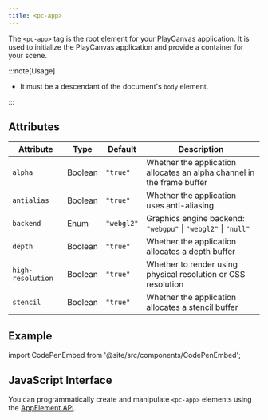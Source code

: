```yaml
---
title: <pc-app>
---
```


The `<pc-app>` tag is the root element for your PlayCanvas application. It is used to initialize the PlayCanvas application and provide a container for your scene.

:::note[Usage]

* It must be a descendant of the document's `body` element.

:::

## Attributes

<div className="attribute-table">

| Attribute | Type | Default | Description |
| --- | --- | --- | --- |
| `alpha` | Boolean | `"true"` | Whether the application allocates an alpha channel in the frame buffer |
| `antialias` | Boolean | `"true"` | Whether the application uses anti-aliasing |
| `backend` | Enum | `"webgl2"` | Graphics engine backend: `"webgpu"` \| `"webgl2"` \| `"null"` |
| `depth` | Boolean | `"true"` | Whether the application allocates a depth buffer |
| `high-resolution` | Boolean | `"true"` | Whether to render using physical resolution or CSS resolution |
| `stencil` | Boolean | `"true"` | Whether the application allocates a stencil buffer |

</div>

## Example

import CodePenEmbed from '@site/src/components/CodePenEmbed';

<CodePenEmbed id="JoPvXjO" title="<pc-app> example" />

## JavaScript Interface

You can programmatically create and manipulate `<pc-app>` elements using the [AppElement API](https://api.playcanvas.com/web-components/classes/AppElement.html).
